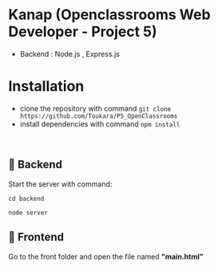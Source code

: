 # Kanap (Openclassrooms Web Developer - Project 5)

- Backend : Node.js , Express.js

# Installation

- clone the repository with command `git clone https://github.com/Toukara/P5_OpenClassrooms`
- install dependencies with command `npm install`

<br>

## 📂 Backend

Start the server with command:

`cd backend`

```
node server
```

## 📄 Frontend

Go to the front folder and open the file named **"main.html"**
